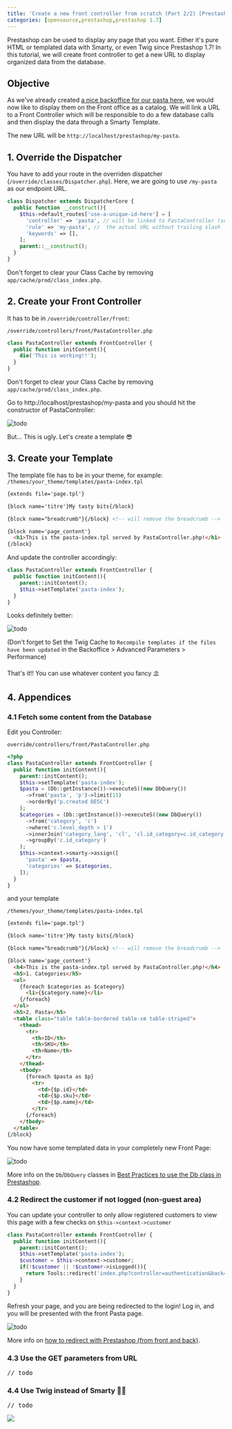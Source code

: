 ```yaml
---
title: 'Create a new front controller from scratch (Part 2/2) [Prestashop 1.7]'
categories: [opensource,prestashop,prestashop 1.7]
---
```

Prestashop can be used to display any page that you want. Either it's pure HTML or templated data with Smarty, or even Twig since Prestashop 1.7! In this tutorial, we will create front controller to get a new URL to display organized data from the database.

<!--more-->

## Objective

As we've already created [a nice backoffice for our pasta here](https://floriancourgey.com/2018/05/create-an-admin-for-a-customized-sql-table/), we would now like to display them on the Front office as a catalog. We will link a URL to a Front Controller which will be responsible to do a few database calls and then display the data through a Smarty Template.

The new URL will be `http://localhost/prestashop/my-pasta`.

## 1. Override the Dispatcher

You have to add your route in the overriden dispatcher (`/override/classes/Dispatcher.php`). Here, we are going to use `/my-pasta` as our endpoint URL.

```php
class Dispatcher extends DispatcherCore {
  public function __construct(){
    $this->default_routes['use-a-unique-id-here'] = [
      'controller' => 'pasta', // will be linked to PastaController (see next section)
      'rule' => 'my-pasta', //  the actual URL without trailing slash
      'keywords' => [],
    ];
    parent::__construct();
  }
}
```

Don't forget to clear your Class Cache by removing `app/cache/prod/class_index.php`.

## 2. Create your Front Controller

It has to be in `/override/controller/front`:

`/override/controllers/front/PastaController.php`
```php
class PastaController extends FrontController {
  public function initContent(){
    die('This is working!!');
  }
}
```

Don't forget to clear your Class Cache by removing `app/cache/prod/class_index.php`.

Go to http://localhost/prestashop/my-pasta and you should hit the constructor of PastaController:

![todo](/assets/images/2018/04/This-is-the-Front-PastaController.jpg)

But... This is ugly. Let's create a template 😎

## 3. Create your Template

The template file has to be in your theme, for example: `/themes/your_theme/templates/pasta-index.tpl`

```html
{extends file='page.tpl'}

{block name='titre'}My tasty bits{/block}

{block name="breadcrumb"}{/block} <!-- will remove the breadcrumb -->

{block name='page_content'}
  <h1>This is the pasta-index.tpl served by PastaController.php!</h1>
{/block}
```

And update the controller accordingly:

```php
class PastaController extends FrontController {
  public function initContent(){
    parent::initContent();
    $this->setTemplate('pasta-index');
  }
}
```

Looks definitely better:

![todo](/assets/images/2018/04/This-is-pasta-index.tpl-served-by-Pasta-Controller.jpg)

(Don't forget to Set the Twig Cache to `Recompile templates if the files have been updated` in the Backoffice > Advanced Parameters > Performance)

That's it!! You can use whatever content you fancy ⛱

## 4. Appendices

### 4.1 Fetch some content from the Database

Edit you Controller:

`override/controllers/front/PastaController.php`


```php
<?php
class PastaController extends FrontController {
  public function initContent(){
    parent::initContent();
    $this->setTemplate('pasta-index');
    $pasta = (Db::getInstance())->executeS((new DbQuery())
      ->from('pasta', 'p')->limit(15)
      ->orderBy('p.created DESC')
    );
    $categories = (Db::getInstance())->executeS((new DbQuery())
      ->from('category', 'c')
      ->where('c.level_depth > 1')
      ->innerJoin('category_lang', 'cl', 'cl.id_category=c.id_category')
      ->groupBy('c.id_category')
    );
    $this->context->smarty->assign([
      'pasta' => $pasta,
      'categories' => $categories,
    ]);
  }
}
```

and your template

`/themes/your_theme/templates/pasta-index.tpl`
```html
{extends file='page.tpl'}

{block name='titre'}My tasty bits{/block}

{block name="breadcrumb"}{/block} <!-- will remove the breadcrumb -->

{block name='page_content'}
  <h4>This is the pasta-index.tpl served by PastaController.php!</h4>
  <h5>1. Categories</h5>
  <ol>
    {foreach $categories as $category}
      <li>{$category.name}</li>
    {/foreach}
  </ol>
  <h5>2. Pasta</h5>
  <table class="table table-bordered table-sm table-striped">
    <thead>
      <tr>
        <th>ID</th>
        <th>SKU</th>
        <th>Name</th>
      </tr>
    </thead>
    <tbody>
      {foreach $pasta as $p}
        <tr>
          <td>{$p.id}</td>
          <td>{$p.sku}</td>
          <td>{$p.name}</td>
        </tr>
      {/foreach}
    </tbody>
  </table>
{/block}
```

You now have some templated data in your completely new Front Page:

![todo](/assets/images/2018/04/Pasta-displayed-with-templated-data-from-new-Front-Controller.jpg)

More info on the `Db`/`DbQuery` classes in [Best Practices to use the Db class in Prestashop](https://floriancourgey.com/2018/04/use-db-the-database-class-in-prestashop-1-7/).

### 4.2 Redirect the customer if not logged (non-guest area)

You can update your controller to only allow registered customers to view this page with a few checks on `$this->context->customer`

```php
class PastaController extends FrontController {
  public function initContent(){
    parent::initContent();
    $this->setTemplate('pasta-index');
    $customer = $this->context->customer;
    if(!$customer || !$customer->isLogged()){
      return Tools::redirect('index.php?controller=authentication&back=pasta');
    }
  }
}
```

Refresh your page, and you are being redirected to the login! Log in, and you will be presented with the front Pasta page.

![todo](/assets/images/2018/04/Front-Controller-redirects-to-login-to-force-registered-customers.jpg)

More info on [how to redirect with Prestashop (from front and back)](https://floriancourgey.com/2018/04/redirects-in-prestashop-1-7/).

### 4.3 Use the GET parameters from URL

<pre class="lang:php decode:true ">// todo</pre>

### 4.4 Use Twig instead of Smarty 🌱🌿

<pre class="lang:php decode:true">// todo</pre>

<img class="aligncenter" src="https://i2.wp.com/media.giphy.com/media/pCO5tKdP22RC8/giphy.gif?w=525&#038;ssl=1" data-recalc-dims="1" />
